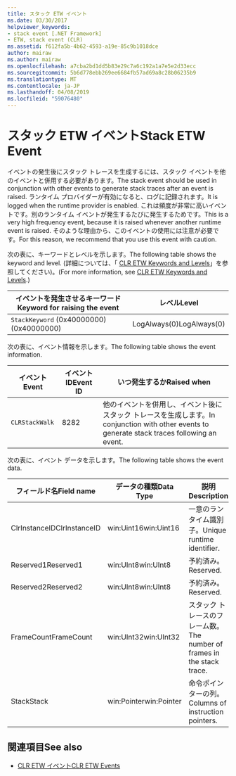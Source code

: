 ```yaml
---
title: スタック ETW イベント
ms.date: 03/30/2017
helpviewer_keywords:
- stack event [.NET Framework]
- ETW, stack event (CLR)
ms.assetid: f612fa5b-4b62-4593-a19e-85c9b1018dce
author: mairaw
ms.author: mairaw
ms.openlocfilehash: a7cba2bd1dd5b83e29c7a6c192a1a7e5e2d33ecc
ms.sourcegitcommit: 5b6d778ebb269ee6684fb57ad69a8c28b06235b9
ms.translationtype: MT
ms.contentlocale: ja-JP
ms.lasthandoff: 04/08/2019
ms.locfileid: "59076480"
---
```

# <a name="stack-etw-event"></a><span data-ttu-id="c95ee-102">スタック ETW イベント</span><span class="sxs-lookup"><span data-stu-id="c95ee-102">Stack ETW Event</span></span>
<span data-ttu-id="c95ee-103">イベントの発生後にスタック トレースを生成するには、スタック イベントを他のイベントと併用する必要があります。</span><span class="sxs-lookup"><span data-stu-id="c95ee-103">The stack event should be used in conjunction with other events to generate stack traces after an event is raised.</span></span> <span data-ttu-id="c95ee-104">ランタイム プロバイダーが有効になると、ログに記録されます。</span><span class="sxs-lookup"><span data-stu-id="c95ee-104">It is logged when the runtime provider is enabled.</span></span> <span data-ttu-id="c95ee-105">これは頻度が非常に高いイベントです。別のランタイム イベントが発生するたびに発生するためです。</span><span class="sxs-lookup"><span data-stu-id="c95ee-105">This is a very high frequency event, because it is raised whenever another runtime event is raised.</span></span> <span data-ttu-id="c95ee-106">そのような理由から、このイベントの使用には注意が必要です。</span><span class="sxs-lookup"><span data-stu-id="c95ee-106">For this reason, we recommend that you use this event with caution.</span></span>  
  
 <span data-ttu-id="c95ee-107">次の表に、キーワードとレベルを示します。</span><span class="sxs-lookup"><span data-stu-id="c95ee-107">The following table shows the keyword and level.</span></span> <span data-ttu-id="c95ee-108">(詳細については、「 [CLR ETW Keywords and Levels](../../../docs/framework/performance/clr-etw-keywords-and-levels.md)」を参照してください)。</span><span class="sxs-lookup"><span data-stu-id="c95ee-108">(For more information, see [CLR ETW Keywords and Levels](../../../docs/framework/performance/clr-etw-keywords-and-levels.md).)</span></span>  
  
|<span data-ttu-id="c95ee-109">イベントを発生させるキーワード</span><span class="sxs-lookup"><span data-stu-id="c95ee-109">Keyword for raising the event</span></span>|<span data-ttu-id="c95ee-110">レベル</span><span class="sxs-lookup"><span data-stu-id="c95ee-110">Level</span></span>|  
|-----------------------------------|-----------|  
|`StackKeyword` <span data-ttu-id="c95ee-111">(0x40000000)</span><span class="sxs-lookup"><span data-stu-id="c95ee-111">(0x40000000)</span></span>|<span data-ttu-id="c95ee-112">LogAlways(0)</span><span class="sxs-lookup"><span data-stu-id="c95ee-112">LogAlways(0)</span></span>|  
  
 <span data-ttu-id="c95ee-113">次の表に、イベント情報を示します。</span><span class="sxs-lookup"><span data-stu-id="c95ee-113">The following table shows the event information.</span></span>  
  
|<span data-ttu-id="c95ee-114">イベント</span><span class="sxs-lookup"><span data-stu-id="c95ee-114">Event</span></span>|<span data-ttu-id="c95ee-115">イベント ID</span><span class="sxs-lookup"><span data-stu-id="c95ee-115">Event ID</span></span>|<span data-ttu-id="c95ee-116">いつ発生するか</span><span class="sxs-lookup"><span data-stu-id="c95ee-116">Raised when</span></span>|  
|-----------|--------------|-----------------|  
|`CLRStackWalk`|<span data-ttu-id="c95ee-117">82</span><span class="sxs-lookup"><span data-stu-id="c95ee-117">82</span></span>|<span data-ttu-id="c95ee-118">他のイベントを併用し、イベント後にスタック トレースを生成します。</span><span class="sxs-lookup"><span data-stu-id="c95ee-118">In conjunction with other events to generate stack traces following an event.</span></span>|  
  
 <span data-ttu-id="c95ee-119">次の表に、イベント データを示します。</span><span class="sxs-lookup"><span data-stu-id="c95ee-119">The following table shows the event data.</span></span>  
  
|<span data-ttu-id="c95ee-120">フィールド名</span><span class="sxs-lookup"><span data-stu-id="c95ee-120">Field name</span></span>|<span data-ttu-id="c95ee-121">データの種類</span><span class="sxs-lookup"><span data-stu-id="c95ee-121">Data Type</span></span>|<span data-ttu-id="c95ee-122">説明</span><span class="sxs-lookup"><span data-stu-id="c95ee-122">Description</span></span>|  
|----------------|---------------|-----------------|  
|<span data-ttu-id="c95ee-123">ClrInstanceID</span><span class="sxs-lookup"><span data-stu-id="c95ee-123">ClrInstanceID</span></span>|<span data-ttu-id="c95ee-124">win:Uint16</span><span class="sxs-lookup"><span data-stu-id="c95ee-124">win:Uint16</span></span>|<span data-ttu-id="c95ee-125">一意のランタイム識別子。</span><span class="sxs-lookup"><span data-stu-id="c95ee-125">Unique runtime identifier.</span></span>|  
|<span data-ttu-id="c95ee-126">Reserved1</span><span class="sxs-lookup"><span data-stu-id="c95ee-126">Reserved1</span></span>|<span data-ttu-id="c95ee-127">win:UInt8</span><span class="sxs-lookup"><span data-stu-id="c95ee-127">win:UInt8</span></span>|<span data-ttu-id="c95ee-128">予約済み。</span><span class="sxs-lookup"><span data-stu-id="c95ee-128">Reserved.</span></span>|  
|<span data-ttu-id="c95ee-129">Reserved2</span><span class="sxs-lookup"><span data-stu-id="c95ee-129">Reserved2</span></span>|<span data-ttu-id="c95ee-130">win:UInt8</span><span class="sxs-lookup"><span data-stu-id="c95ee-130">win:UInt8</span></span>|<span data-ttu-id="c95ee-131">予約済み。</span><span class="sxs-lookup"><span data-stu-id="c95ee-131">Reserved.</span></span>|  
|<span data-ttu-id="c95ee-132">FrameCount</span><span class="sxs-lookup"><span data-stu-id="c95ee-132">FrameCount</span></span>|<span data-ttu-id="c95ee-133">win:UInt32</span><span class="sxs-lookup"><span data-stu-id="c95ee-133">win:UInt32</span></span>|<span data-ttu-id="c95ee-134">スタック トレースのフレーム数。</span><span class="sxs-lookup"><span data-stu-id="c95ee-134">The number of frames in the stack trace.</span></span>|  
|<span data-ttu-id="c95ee-135">Stack</span><span class="sxs-lookup"><span data-stu-id="c95ee-135">Stack</span></span>|<span data-ttu-id="c95ee-136">win:Pointer</span><span class="sxs-lookup"><span data-stu-id="c95ee-136">win:Pointer</span></span>|<span data-ttu-id="c95ee-137">命令ポインターの列。</span><span class="sxs-lookup"><span data-stu-id="c95ee-137">Columns of instruction pointers.</span></span>|  
  
## <a name="see-also"></a><span data-ttu-id="c95ee-138">関連項目</span><span class="sxs-lookup"><span data-stu-id="c95ee-138">See also</span></span>

- [<span data-ttu-id="c95ee-139">CLR ETW イベント</span><span class="sxs-lookup"><span data-stu-id="c95ee-139">CLR ETW Events</span></span>](../../../docs/framework/performance/clr-etw-events.md)
